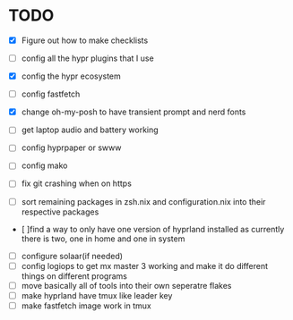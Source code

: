 # TODO
- [X] Figure out how to make checklists
- [ ] config all the hypr plugins that I use
- [X] config the hypr ecosystem
- [ ] config fastfetch
- [X] change oh-my-posh to have transient prompt and nerd fonts
    
- [ ] get laptop audio and battery working
- [ ] config hyprpaper or swww
- [ ] config mako
- [ ] fix git crashing when on https
- [ ] sort remaining packages in zsh.nix and configuration.nix into their respective packages
- [ ]find a way to only have one version of hyprland installed as currently there is two, one in home and one in system
- [ ] configure solaar(if needed)
- [ ]  config logiops to get mx master 3 working and make it do different things on different programs
- [ ] move basically all of tools into their own seperatre flakes
- [ ] make hyprland have tmux like leader key
- [ ] make fastfetch image work in tmux
